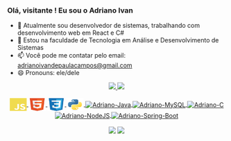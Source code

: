 ### Olá, visitante ! Eu sou o Adriano Ivan

- 🔭 Atualmente sou desenvolvedor de sistemas, trabalhando com desenvolvimento web em React e C#
- 🌱 Estou na faculdade de Tecnologia em Análise e Desenvolvimento de Sistemas
- 📫 Você pode me contatar pelo email: adrianoivandepaulacampos@gmail.com
- 😄 Pronouns: ele/dele

<div align="center">
  <a href="https://github.com/Adriano-Ivan">
  <img height="180em" src="https://github-readme-stats.vercel.app/api?username=Adriano-Ivan&show_icons=true&theme=dracula&include_all_commits=true&title_color=251bfe&count_private=true"/>
  <img height="180em" src="https://github-readme-stats.vercel.app/api/top-langs/?username=Adriano-Ivan&layout=compact&langs_count=7&theme=dracula&title_color=251bfe"/>
</div>

<div align='center' style="display: inline_block"><br>
  <img align="center" alt="Adriano-Js" height="30" width="40" src="https://raw.githubusercontent.com/devicons/devicon/master/icons/javascript/javascript-plain.svg">
  <img align="center" alt="Adriano-HTML" height="30" width="40" src="https://raw.githubusercontent.com/devicons/devicon/master/icons/html5/html5-original.svg">
  <img align="center" alt="Adriano-CSS" height="30" width="40" src="https://raw.githubusercontent.com/devicons/devicon/master/icons/css3/css3-original.svg">
  <img align="center" alt="Adriano-Python" height="30" width="40" src="https://raw.githubusercontent.com/devicons/devicon/master/icons/python/python-original.svg">
  <img align='center' alt='Adriano-Java' height='30' width='40' src="https://cdn.jsdelivr.net/gh/devicons/devicon/icons/java/java-original-wordmark.svg" />
  <img align='center' alt='Adriano-MySQL' height='30' width='40' src="https://cdn.jsdelivr.net/gh/devicons/devicon/icons/mysql/mysql-original.svg" />
  <img align='center' alt='Adriano-C' height='30' width='40' src="https://cdn.jsdelivr.net/gh/devicons/devicon/icons/c/c-original.svg" />
  <img align='center' alt='Adriano-NodeJS' height='30' width='40' src="https://cdn.jsdelivr.net/gh/devicons/devicon/icons/nodejs/nodejs-original.svg" />
  <img align='center' alt='Adriano-Spring-Boot' height='30' width='40'src="https://cdn.jsdelivr.net/gh/devicons/devicon/icons/spring/spring-original.svg" />
</div>
  
  <br>
 <div align='center'> 
  <a href = "mailto:adrianoivandepaulacampos@gmail.com"><img src="https://img.shields.io/badge/-Gmail-%23333?style=for-the-badge&logo=gmail&logoColor=white" target="_blank"></a>
  <a href="https://www.linkedin.com/in/adriano-ivan-de-paula-campos-93b87122a/" target="_blank"><img src="https://img.shields.io/badge/-LinkedIn-%230077B5?style=for-the-badge&logo=linkedin&logoColor=white" target="_blank"></a> 
 
</div>
